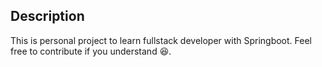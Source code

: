 ## Description

This is personal project to learn fullstack developer with Springboot. Feel free to contribute if you
understand :laughing:.

